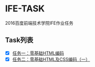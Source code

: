 # IFE-TASK
2016百度前端技术学院IFE作业任务

## Task列表
- [x] [任务一：零基础HTML编码](http://ife.baidu.com/2016/task/detail?taskId=1)
- [x] [任务二：零基础HTML及CSS编码（一）](http://ife.baidu.com/2016/task/detail?taskId=2)
